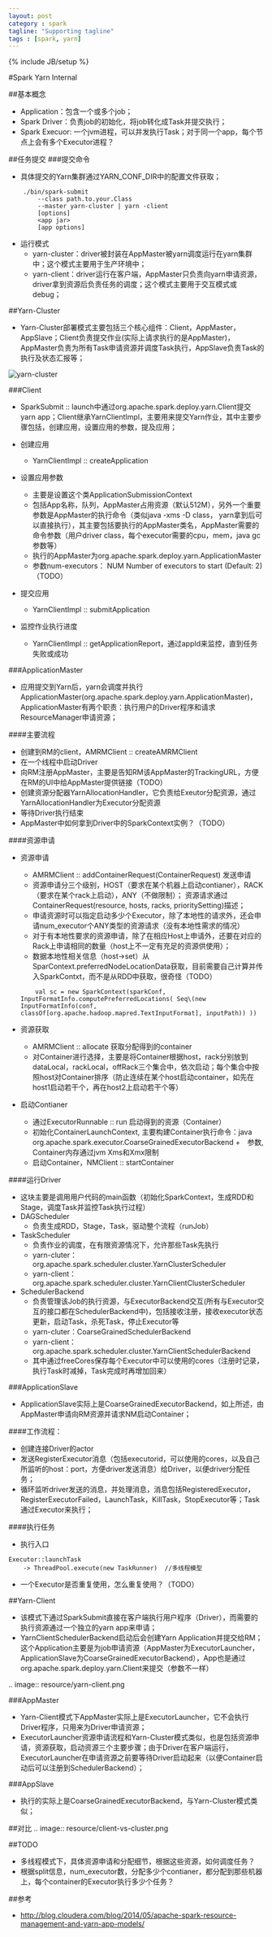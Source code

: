 ```yaml
---
layout: post
category : spark
tagline: "Supporting tagline"
tags : [spark, yarn]
---
```

{% include JB/setup %}

#Spark Yarn Internal

##基本概念
* Application：包含一个或多个job；
* Spark Driver：负责job的初始化，将job转化成Task并提交执行；
* Spark Execuor: 一个jvm进程，可以并发执行Task；对于同一个app，每个节点上会有多个Executor进程？

##任务提交
###提交命令
* 具体提交的Yarn集群通过YARN_CONF_DIR中的配置文件获取；

```
    ./bin/spark-submit
        --class path.to.your.Class
        --master yarn-cluster | yarn -client
        [options]
        <app jar>
        [app options]
```

* 运行模式
    - yarn-cluster：driver被封装在AppMaster被yarn调度运行在yarn集群中；这个模式主要用于生产环境中；
    - yarn-client：driver运行在客户端，AppMaster只负责向yarn申请资源，driver拿到资源后负责任务的调度；这个模式主要用于交互模式或debug；

##Yarn-Cluster
* Yarn-Cluster部署模式主要包括三个核心组件：Client，AppMaster，AppSlave；Client负责提交作业(实际上请求执行的是AppMaster)，AppMaster负责为所有Task申请资源并调度Task执行，AppSlave负责Task的执行及状态汇报等；

![yarn-cluster](resource/yarn-cluster.png)


###Client
* SparkSubmit :: launch中通过org.apache.spark.deploy.yarn.Client提交yarn app；Client继承YarnClientImpl，主要用来提交Yarn作业，其中主要步骤包括，创建应用，设置应用的参数，提及应用；

* 创建应用
    - YarnClientImpl :: createApplication

* 设置应用参数
    - 主要是设置这个类ApplicationSubmissionContext
    - 包括App名称，队列，AppMaster占用资源（默认512M），另外一个重要参数是AppMaster的执行命令（类似java -xms -D class， yarn拿到后可以直接执行），其主要包括要执行的AppMaster类名，AppMaster需要的命令参数（用户driver class，每个executor需要的cpu，mem，java gc参数等）
    - 执行的AppMaster为org.apache.spark.deploy.yarn.ApplicationMaster
    - 参数num-executors： NUM Number of executors to start (Default: 2)   （TODO）

* 提交应用
    - YarnClientImpl :: submitApplication

* 监控作业执行进度
    - YarnClientImpl :: getApplicationReport，通过appId来监控，直到任务失败或成功

###ApplicationMaster
* 应用提交到Yarn后，yarn会调度并执行ApplicationMaster(org.apache.spark.deploy.yarn.ApplicationMaster)，ApplicationMaster有两个职责：执行用户的Driver程序和请求ResourceManager申请资源；

####主要流程
* 创建到RM的client，AMRMClient :: createAMRMClient
* 在一个线程中启动Driver
* 向RM注册AppMaster，主要是告知RM该AppMaster的TrackingURL，方便在RM的UI中给AppMaster提供链接（TODO）
* 创建资源分配器YarnAllocationHandler，它负责给Exeutor分配资源，通过YarnAllocationHandler为Executor分配资源
* 等待Driver执行结束
* AppMaster中如何拿到Driver中的SparkContext实例？（TODO）

####资源申请
* 资源申请
    - AMRMClient :: addContainerRequest(ContainerRequest)  发送申请
    - 资源申请分三个级别，HOST（要求在某个机器上启动contianer），RACK（要求在某个rack上启动），ANY（不做限制）；    资源请求通过ContainerRequest(resource, hosts, racks, prioritySetting)描述；
    - 申请资源时可以指定启动多少个Executor，除了本地性的请求外，还会申请num_executor个ANY类型的资源请求（没有本地性需求的情况）
    - 对于有本地性要求的资源申请，除了在相应Host上申请外，还要在对应的Rack上申请相同的数量（host上不一定有充足的资源供使用）；
    - 数据本地性相关信息（host->set<Split>）从SparContext.preferredNodeLocationData获取，目前需要自己计算并传入SparkContxt，而不是从RDD中获取，很奇怪（TODO）

    ```
        val sc = new SparkContext(sparkConf, InputFormatInfo.computePreferredLocations( Seq\(new InputFormatInfo(conf, classOf[org.apache.hadoop.mapred.TextInputFormat], inputPath)) ))
    ```

* 资源获取
     - AMRMClient  :: allocate  获取分配得到的container
     - 对Container进行选择，主要是将Container根据host，rack分别放到dataLocal，rackLocal，offRack三个集合中，依次启动；每个集合中按照host对Container排序（防止连续在某个host启动container，如先在host1启动若干个，再在host2上启动若干个等）

* 启动Contianer
    - 通过ExecutorRunnable :: run 启动得到的资源（Container）
    - 初始化ContainerLaunchContext, 主要构建Container执行命令：java  org.apache.spark.executor.CoarseGrainedExecutorBackend  +　参数, Container内存通过jvm Xms和Xmx限制
    - 启动Container，NMClient :: startContainer

####运行Driver
* 这块主要是调用用户代码的main函数（初始化SparkContext，生成RDD和Stage，调度Task并监控Task执行过程）
* DAGScheduler
    - 负责生成RDD，Stage，Task，驱动整个流程（runJob）
* TaskScheduler
    - 负责作业的调度，在有限资源情况下，允许那些Task先执行
    - yarn-cluter：org.apache.spark.scheduler.cluster.YarnClusterScheduler
    - yarn-client：org.apache.spark.scheduler.cluster.YarnClientClusterScheduler
* SchedulerBackend
    - 负责管理该Job的执行资源，与ExecutorBackend交互(所有与Executor交互的接口都在SchedulerBackend中)，包括接收注册，接收executor状态更新，启动Task，杀死Task，停止Executor等
    - yarn-cluter：CoarseGrainedSchedulerBackend
    - yarn-client：org.apache.spark.scheduler.cluster.YarnClientSchedulerBackend
    - 其中通过freeCores保存每个Executor中可以使用的cores（注册时记录，执行Task时减掉，Task完成时再增加回来）

###ApplicationSlave
* ApplicationSlave实际上是CoarseGrainedExecutorBackend，如上所述，由AppMaster申请向RM资源并请求NM启动Container；

####工作流程：
* 创建连接Driver的actor
* 发送RegisterExecutor消息（包括executorid，可以使用的cores，以及自己所监听的host：port，方便driver发送消息）给Driver，以便driver分配任务；
* 循环监听driver发送的消息，并处理消息，消息包括RegisteredExecutor，RegisterExecutorFailed，LaunchTask，KillTask，StopExecutor等；Task通过Executor来执行；

####执行任务
* 执行入口

```
Executor::launchTask
    -> ThreadPool.execute(new TaskRunner)  //多线程模型
```

* 一个Executor是否重复使用，怎么重复使用？（TODO）


##Yarn-Client
* 该模式下通过SparkSubmit直接在客户端执行用户程序（Driver），而需要的执行资源通过一个独立的yarn app来申请；
* YarnClientSchedulerBackend启动后会创建Yarn Application并提交给RM；这个Application主要是为job申请资源（AppMaster为ExecutorLauncher，ApplicationSlave为CoarseGrainedExecutorBackend），App也是通过org.apache.spark.deploy.yarn.Client来提交（参数不一样）

.. image:: resource/yarn-client.png

###AppMaster
* Yarn-Client模式下AppMaster实际上是ExecutorLauncher，它不会执行Driver程序，只用来为Driver申请资源；
* ExecutorLauncher资源申请流程和Yarn-Cluster模式类似，也是包括资源申请，资源获取，启动资源三个主要步骤；由于Driver在客户端运行，ExecutorLauncher在申请资源之前要等待Driver启动起来（以便Container启动后可以注册到SchedulerBackend）；

###AppSlave
* 执行的实际上是CoarseGrainedExecutorBackend，与Yarn-Cluster模式类似；

##对比
.. image:: resource/client-vs-cluster.png


##TODO
* 多线程模式下，具体资源申请和分配细节，根据这些资源，如何调度任务？
* 根据split信息，num_executor数，分配多少个contianer，都分配到那些机器上，每个container的Executor执行多少个任务？

##参考
* http://blog.cloudera.com/blog/2014/05/apache-spark-resource-management-and-yarn-app-models/

